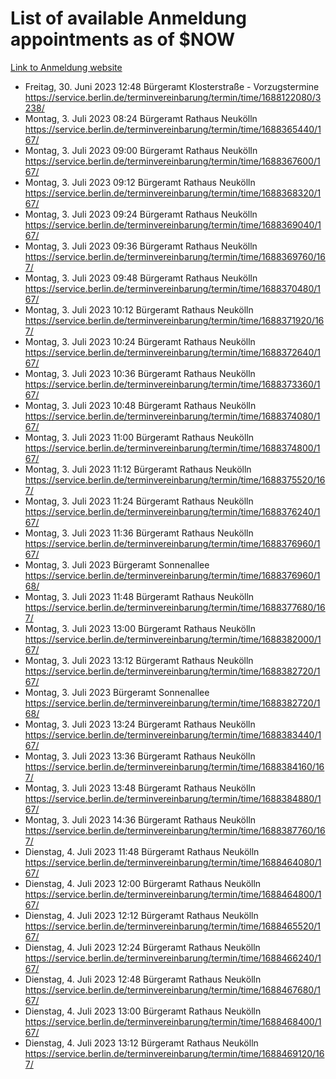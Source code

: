 # List of available Anmeldung appointments as of $NOW
[Link to Anmeldung website](https://service.berlin.de/terminvereinbarung/termin/tag.php?termin=1&anliegen[]=120686&dienstleisterlist=122210,122217,327316,122219,327312,122227,327314,122231,327346,122243,327348,122254,122252,329742,122260,329745,122262,329748,122271,327278,122273,327274,122277,327276,330436,122280,327294,122282,327290,122284,327292,122291,327270,122285,327266,122286,327264,122296,327268,150230,329760,122297,327286,122294,327284,122312,329763,122314,329775,122304,327330,122311,327334,122309,327332,317869,122281,327352,122279,329772,122283,122276,327324,122274,327326,122267,329766,122246,327318,122251,327320,122257,327322,122208,327298,122226,327300&herkunft=http%3A%2F%2Fservice.berlin.de%2Fdienstleistung%2F120686%2F)
- Freitag, 30. Juni 2023 12:48 Bürgeramt Klosterstraße - Vorzugstermine https://service.berlin.de/terminvereinbarung/termin/time/1688122080/3238/
- Montag, 3. Juli 2023 08:24 Bürgeramt Rathaus Neukölln https://service.berlin.de/terminvereinbarung/termin/time/1688365440/167/
- Montag, 3. Juli 2023 09:00 Bürgeramt Rathaus Neukölln https://service.berlin.de/terminvereinbarung/termin/time/1688367600/167/
- Montag, 3. Juli 2023 09:12 Bürgeramt Rathaus Neukölln https://service.berlin.de/terminvereinbarung/termin/time/1688368320/167/
- Montag, 3. Juli 2023 09:24 Bürgeramt Rathaus Neukölln https://service.berlin.de/terminvereinbarung/termin/time/1688369040/167/
- Montag, 3. Juli 2023 09:36 Bürgeramt Rathaus Neukölln https://service.berlin.de/terminvereinbarung/termin/time/1688369760/167/
- Montag, 3. Juli 2023 09:48 Bürgeramt Rathaus Neukölln https://service.berlin.de/terminvereinbarung/termin/time/1688370480/167/
- Montag, 3. Juli 2023 10:12 Bürgeramt Rathaus Neukölln https://service.berlin.de/terminvereinbarung/termin/time/1688371920/167/
- Montag, 3. Juli 2023 10:24 Bürgeramt Rathaus Neukölln https://service.berlin.de/terminvereinbarung/termin/time/1688372640/167/
- Montag, 3. Juli 2023 10:36 Bürgeramt Rathaus Neukölln https://service.berlin.de/terminvereinbarung/termin/time/1688373360/167/
- Montag, 3. Juli 2023 10:48 Bürgeramt Rathaus Neukölln https://service.berlin.de/terminvereinbarung/termin/time/1688374080/167/
- Montag, 3. Juli 2023 11:00 Bürgeramt Rathaus Neukölln https://service.berlin.de/terminvereinbarung/termin/time/1688374800/167/
- Montag, 3. Juli 2023 11:12 Bürgeramt Rathaus Neukölln https://service.berlin.de/terminvereinbarung/termin/time/1688375520/167/
- Montag, 3. Juli 2023 11:24 Bürgeramt Rathaus Neukölln https://service.berlin.de/terminvereinbarung/termin/time/1688376240/167/
- Montag, 3. Juli 2023 11:36 Bürgeramt Rathaus Neukölln https://service.berlin.de/terminvereinbarung/termin/time/1688376960/167/
- Montag, 3. Juli 2023  Bürgeramt Sonnenallee https://service.berlin.de/terminvereinbarung/termin/time/1688376960/168/
- Montag, 3. Juli 2023 11:48 Bürgeramt Rathaus Neukölln https://service.berlin.de/terminvereinbarung/termin/time/1688377680/167/
- Montag, 3. Juli 2023 13:00 Bürgeramt Rathaus Neukölln https://service.berlin.de/terminvereinbarung/termin/time/1688382000/167/
- Montag, 3. Juli 2023 13:12 Bürgeramt Rathaus Neukölln https://service.berlin.de/terminvereinbarung/termin/time/1688382720/167/
- Montag, 3. Juli 2023  Bürgeramt Sonnenallee https://service.berlin.de/terminvereinbarung/termin/time/1688382720/168/
- Montag, 3. Juli 2023 13:24 Bürgeramt Rathaus Neukölln https://service.berlin.de/terminvereinbarung/termin/time/1688383440/167/
- Montag, 3. Juli 2023 13:36 Bürgeramt Rathaus Neukölln https://service.berlin.de/terminvereinbarung/termin/time/1688384160/167/
- Montag, 3. Juli 2023 13:48 Bürgeramt Rathaus Neukölln https://service.berlin.de/terminvereinbarung/termin/time/1688384880/167/
- Montag, 3. Juli 2023 14:36 Bürgeramt Rathaus Neukölln https://service.berlin.de/terminvereinbarung/termin/time/1688387760/167/
- Dienstag, 4. Juli 2023 11:48 Bürgeramt Rathaus Neukölln https://service.berlin.de/terminvereinbarung/termin/time/1688464080/167/
- Dienstag, 4. Juli 2023 12:00 Bürgeramt Rathaus Neukölln https://service.berlin.de/terminvereinbarung/termin/time/1688464800/167/
- Dienstag, 4. Juli 2023 12:12 Bürgeramt Rathaus Neukölln https://service.berlin.de/terminvereinbarung/termin/time/1688465520/167/
- Dienstag, 4. Juli 2023 12:24 Bürgeramt Rathaus Neukölln https://service.berlin.de/terminvereinbarung/termin/time/1688466240/167/
- Dienstag, 4. Juli 2023 12:48 Bürgeramt Rathaus Neukölln https://service.berlin.de/terminvereinbarung/termin/time/1688467680/167/
- Dienstag, 4. Juli 2023 13:00 Bürgeramt Rathaus Neukölln https://service.berlin.de/terminvereinbarung/termin/time/1688468400/167/
- Dienstag, 4. Juli 2023 13:12 Bürgeramt Rathaus Neukölln https://service.berlin.de/terminvereinbarung/termin/time/1688469120/167/
